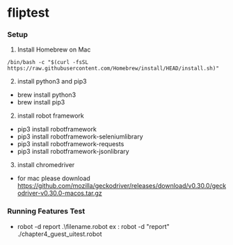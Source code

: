 # fliptest
### Setup
1. Install Homebrew on Mac
  ```
  /bin/bash -c "$(curl -fsSL https://raw.githubusercontent.com/Homebrew/install/HEAD/install.sh)"
  ```

2. install python3 and pip3
 - brew install python3
 - brew install pip3

2. install robot framework
 - pip3 install robotframework
 - pip3 install robotframework-seleniumlibrary
 - pip3 install robotframework-requests
 - pip3 install robotframework-jsonlibrary

3. install chromedriver
 - for mac
   please download https://github.com/mozilla/geckodriver/releases/download/v0.30.0/geckodriver-v0.30.0-macos.tar.gz 

### Running Features Test
 - robot -d report .\filename.robot
   ex : robot -d "report" ./chapter4_guest_uitest.robot